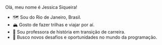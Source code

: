  Olá, meu nome é Jessica Siqueira!
- 🗺️ Sou do Rio de Janeiro, Brasil.
- 🏔️ Gosto de fazer trilhas e viajar por aí.
- 📜 Sou professora de história em transição de carreira.
- 🚀 Busco novos desafios e oportunidades no mundo da programação.



<!---
JessiSiqueira/JessiSiqueira is a ✨ special ✨ repository because its `README.md` (this file) appears on your GitHub profile.
You can click the Preview link to take a look at your changes.
--->
